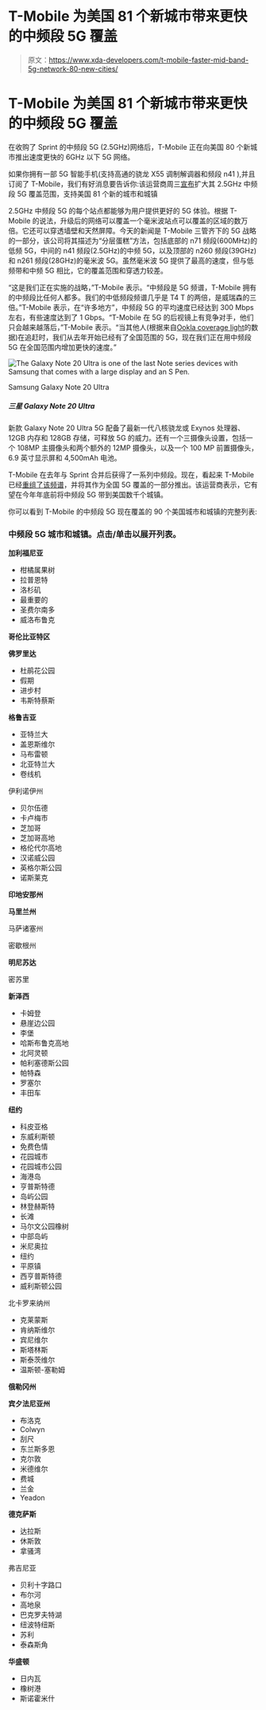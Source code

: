 # T-Mobile 为美国 81 个新城市带来更快的中频段 5G 覆盖

> 原文：<https://www.xda-developers.com/t-mobile-faster-mid-band-5g-network-80-new-cities/>

# T-Mobile 为美国 81 个新城市带来更快的中频段 5G 覆盖

在收购了 Sprint 的中频段 5G (2.5GHz)网络后，T-Mobile 正在向美国 80 个新城市推出速度更快的 6GHz 以下 5G 网络。

如果你拥有一部 5G 智能手机(支持高通的骁龙 X55 调制解调器和频段 n41 ),并且订阅了 T-Mobile，我们有好消息要告诉你:该运营商周三[宣布](https://www.t-mobile.com/news/network/5g-speeds-supercharged-for-millions-more-people)扩大其 2.5GHz 中频段 5G 覆盖范围，支持美国 81 个新的城市和城镇

2.5GHz 中频段 5G 的每个站点都能够为用户提供更好的 5G 体验。根据 T-Mobile 的说法，升级后的网络可以覆盖一个毫米波站点可以覆盖的区域的数万倍。它还可以穿透墙壁和天然屏障。今天的新闻是 T-Mobile 三管齐下的 5G 战略的一部分，该公司将其描述为“分层蛋糕”方法，包括底部的 n71 频段(600MHz)的低频 5G，中间的 n41 频段(2.5GHz)的中频 5G，以及顶部的 n260 频段(39GHz)和 n261 频段(28GHz)的毫米波 5G。虽然毫米波 5G 提供了最高的速度，但与低频带和中频 5G 相比，它的覆盖范围和穿透力较差。

“这是我们正在实施的战略，”T-Mobile 表示。“中频段是 5G 频谱，T-Mobile 拥有的中频段比任何人都多。我们的中低频段频谱几乎是 T4 T 的两倍，是威瑞森的三倍。”T-Mobile 表示，在“许多地方”，中频段 5G 的平均速度已经达到 300 Mbps 左右，有些速度达到了 1 Gbps。“T-Mobile 在 5G 的后视镜上有竞争对手，他们只会越来越落后，”T-Mobile 表示。“当其他人(根据来自[Ookla coverage light](https://www.ookla.com/gis-solutions)的数据)在追赶时，我们从去年开始已经有了全国范围的 5G，现在我们正在用中频段 5G 在全国范围内增加更快的速度。”

 <picture>![The Galaxy Note 20 Ultra is one of the last Note series devices with Samsung that comes with a large display and an S Pen.](img/c59025dee93606511a01ac504522c516.png)</picture> 

Samsung Galaxy Note 20 Ultra

##### 三星 Galaxy Note 20 Ultra

新款 Galaxy Note 20 Ultra 5G 配备了最新一代八核骁龙或 Exynos 处理器、12GB 内存和 128GB 存储，可释放 5G 的威力。还有一个三摄像头设置，包括一个 108MP 主摄像头和两个额外的 12MP 摄像头，以及一个 100 MP 前置摄像头，6.9 英寸显示屏和 4,500mAh 电池。

T-Mobile 在去年与 Sprint 合并后获得了一系列中频段。现在，看起来 T-Mobile 已经[重组了该频谱](https://www.xda-developers.com/t-mobile-shuts-down-sprint-5g/)，并将其作为全国 5G 覆盖的一部分推出。该运营商表示，它有望在今年年底前将中频段 5G 带到美国数千个城镇。

你可以看到 T-Mobile 的中频段 5G 现在覆盖的 90 个美国城市和城镇的完整列表:

### 中频段 5G 城市和城镇。点击/单击以展开列表。

**加利福尼亚**

*   柑橘属果树
*   拉普恩特
*   洛杉矶
*   最重要的
*   圣费尔南多
*   威洛布鲁克

**哥伦比亚特区**

**佛罗里达**

*   杜鹃花公园
*   假期
*   进步村
*   韦斯特蔡斯

**格鲁吉亚**

*   亚特兰大
*   盖恩斯维尔
*   马布雷顿
*   北亚特兰大
*   卷线机

伊利诺伊州

*   贝尔伍德
*   卡卢梅市
*   芝加哥
*   芝加哥高地
*   格伦代尔高地
*   汉诺威公园
*   英格尔斯公园
*   诺斯莱克

**印地安那州**

**马里兰州**

马萨诸塞州

密歇根州

**明尼苏达**

密苏里

**新泽西**

*   卡姆登
*   悬崖边公园
*   李堡
*   哈斯布鲁克高地
*   北阿灵顿
*   帕利塞德斯公园
*   帕特森
*   罗塞尔
*   丰田车

**纽约**

*   科皮亚格
*   东威利斯顿
*   免费色情
*   花园城市
*   花园城市公园
*   海港岛
*   亨普斯特德
*   岛屿公园
*   林登赫斯特
*   长滩
*   马尔文公园橡树
*   中部岛屿
*   米尼奥拉
*   纽约
*   平原镇
*   西亨普斯特德
*   威利斯顿公园

北卡罗来纳州

*   克莱蒙斯
*   肯纳斯维尔
*   宾尼维尔
*   斯塔林斯
*   斯泰茨维尔
*   温斯顿-塞勒姆

**俄勒冈州**

**宾夕法尼亚州**

*   布洛克
*   Colwyn
*   刮尺
*   东兰斯多恩
*   克尔敦
*   米德维尔
*   费城
*   兰金
*   Yeadon

**德克萨斯**

*   达拉斯
*   休斯敦
*   拿骚湾

弗吉尼亚

*   贝利十字路口
*   布尔河
*   高地泉
*   巴克罗夫特湖
*   纽波特纽斯
*   苏利
*   泰森斯角

**华盛顿**

*   日内瓦
*   橡树港
*   斯诺霍米什